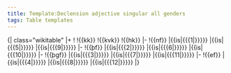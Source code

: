 ```yaml
---
title: Template:Declension adjective singular all genders
tags: Table templates
---
```


{| class="wikitable"
|+
!
!{{kk}}
!{{kvk}}
!{{hk}}
|-
!{{nf}}
|{{is|{{{1|}}}}}
|{{is|{{{5|}}}}}
|{{is|{{{9|}}}}}
|-
!{{þf}}
|{{is|{{{2|}}}}}
|{{is|{{{6|}}}}}
|{{is|{{{10|}}}}}
|-
!{{þgf}}
|{{is|{{{3|}}}}}
|{{is|{{{7|}}}}}
|{{is|{{{11|}}}}}
|-
!{{ef}}
|{{is|{{{4|}}}}}
|{{is|{{{8|}}}}}
|{{is|{{{12|}}}}}
|}<noinclude></noinclude>